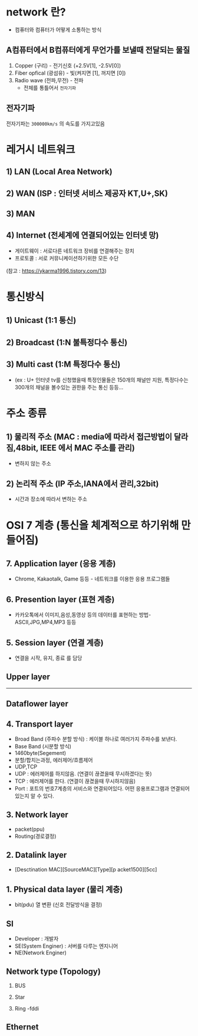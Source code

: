 # network 란?
- 컴퓨터와 컴퓨터가 어떻게 소통하는 방식

## A컴퓨터에서 B컴퓨터에게 무언가를 보낼때 전달되는 물질
1) Copper (구리) - 전기신호 (+2.5V[1], -2.5V[0])
2) Fiber opfical (광섬유) - 빛(켜지면 [1], 꺼지면 [0])
3) Radio wave (전파,무전) - 전파
    - 전체를 통틀어서 ```전자기파```

## 전자기파
전자기파는 ```300000km/s``` 의 속도를 가지고있음

# 레거시 네트워크
## 1) LAN (Local Area Network)
## 2) WAN (ISP : 인터넷 서비스 제공자 KT,U+,SK)
## 3) MAN
## 4) Internet (전세계에 연결되어있는 인터넷 망)

- 게이트웨이 : 서로다른 네트워크 장비를 연결해주는 장치
- 프로토콜 : 서로 커뮤니케이션하기위한 모든 수단


(참고 : https://ykarma1996.tistory.com/13)

# 통신방식

## 1) Unicast (1:1 통신)
## 2) Broadcast (1:N 불특정다수 통신)
## 3) Multi cast (1:M 특정다수 통신)
- (ex : U+ 인터넷 tv를 신청했을때 특정인물들은 150개의 채널만 지원, 특정다수는 300개의 채널을 볼수있는 권한을 주는 통신 등등...

# 주소 종류
## 1) 물리적 주소 (MAC : media에 따라서 접근방법이 달라짐,48bit, IEEE 에서 MAC 주소를 관리)
  - 변하지 않는 주소
## 2) 논리적 주소 (IP 주소,IANA에서 관리,32bit)
  - 시간과 장소에 따라서 변하는 주소

# OSI 7 계층 (통신을 체계적으로 하기위해 만들어짐)
## 7. Application layer (응용 계층) 
- Chrome, Kakaotalk, Game 등등 - 네트워크를 이용한 응용 프로그램들
## 6. Presention layer (표현 계층)
- 카카오톡에서 이미지,음성,동영상 등의 데이터를 표현하는 방법- ASCII,JPG,MP4,MP3 등등
## 5. Session layer (연결 계층)
- 연결을 시작, 유지, 종료 를 담당
## Upper layer
-----------------
## Dataflower layer
## 4. Transport layer
  - Broad Band (주파수 분할 방식) : 케이블 하나로 여러가지 주파수를 보낸다.
  - Base Band (시분할 방식)
  - 1460byte(Segement)
  - 분할/합치는과정, 에러제어/흐름제어
  - UDP,TCP
  - UDP : 에러제어를 하지않음. (연결이 끊겼을때 무시하겠다는 뜻)
  - TCP : 에러제어를 한다. (연결이 끊겼을때 무시하지않음)
  - Port : 포트의 번호7계층의 서비스와 연결되어있다. 어떤 응용프로그램과 연결되어있는지 알 수 있다.
## 3. Network layer
  - packet(ppu)
  - Routing(경로결정)
## 2. Datalink layer
  - [Desctination MAC][SourceMAC][Type][p acket1500][5cc]

## 1. Physical data layer (물리 계층)
  - bit(pdu) 열 변환 (신호 전달방식을 결정)

## SI
- Developer : 개발자
- SE(System Enginer) : 서버를 다루는 엔지니어
- NE(Network Enginer)

## Network type (Topology)
1. BUS

2. Star

3. Ring
  -fddi

## Ethernet


